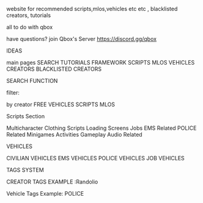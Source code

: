 website for recommended scripts,mlos,vehicles etc etc , blacklisted creators, tutorials

all to do with qbox


have questions? join Qbox's Server https://discord.gg/qbox


IDEAS



main pages SEARCH TUTORIALS FRAMEWORK SCRIPTS MLOS VEHICLES CREATORS BLACKLISTED CREATORS

SEARCH FUNCTION

filter:

by creator
FREE
VEHICLES
SCRIPTS
MLOS


Scripts Section

Multicharacter
Clothing Scripts
Loading Screens
Jobs
EMS Related
POLICE Related
Minigames
Activities
Gameplay
Audio Related


VEHICLES

CIVILIAN VEHICLES
EMS VEHICLES
POLICE VEHICLES
JOB VEHICLES

TAGS SYSTEM

CREATOR TAGS EXAMPLE :Randolio

Vehicle Tags Example: POLICE





